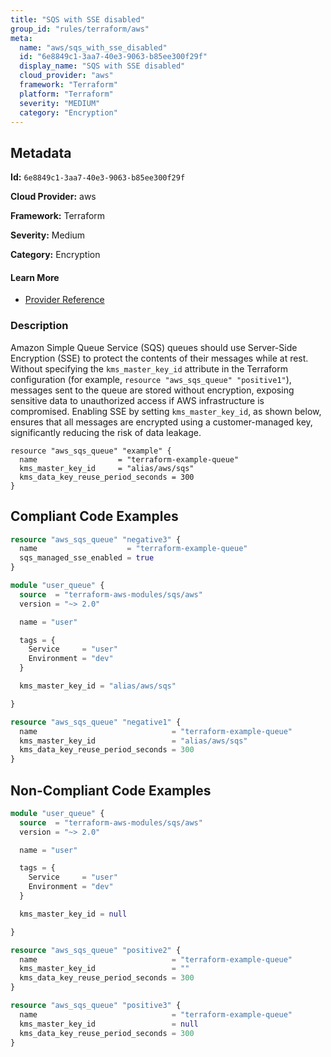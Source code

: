 ```yaml
---
title: "SQS with SSE disabled"
group_id: "rules/terraform/aws"
meta:
  name: "aws/sqs_with_sse_disabled"
  id: "6e8849c1-3aa7-40e3-9063-b85ee300f29f"
  display_name: "SQS with SSE disabled"
  cloud_provider: "aws"
  framework: "Terraform"
  platform: "Terraform"
  severity: "MEDIUM"
  category: "Encryption"
---
```

## Metadata

**Id:** `6e8849c1-3aa7-40e3-9063-b85ee300f29f`

**Cloud Provider:** aws

**Framework:** Terraform

**Severity:** Medium

**Category:** Encryption

#### Learn More

 - [Provider Reference](https://registry.terraform.io/providers/hashicorp/aws/latest/docs/resources/sqs_queue)

### Description

 Amazon Simple Queue Service (SQS) queues should use Server-Side Encryption (SSE) to protect the contents of their messages while at rest. Without specifying the `kms_master_key_id` attribute in the Terraform configuration (for example, `resource "aws_sqs_queue" "positive1"`), messages sent to the queue are stored without encryption, exposing sensitive data to unauthorized access if AWS infrastructure is compromised. Enabling SSE by setting `kms_master_key_id`, as shown below, ensures that all messages are encrypted using a customer-managed key, significantly reducing the risk of data leakage.

```
resource "aws_sqs_queue" "example" {
  name                  = "terraform-example-queue"
  kms_master_key_id     = "alias/aws/sqs"
  kms_data_key_reuse_period_seconds = 300
}
```


## Compliant Code Examples
```terraform
resource "aws_sqs_queue" "negative3" {
  name                    = "terraform-example-queue"
  sqs_managed_sse_enabled = true
}

```

```terraform
module "user_queue" {
  source  = "terraform-aws-modules/sqs/aws"
  version = "~> 2.0"

  name = "user"

  tags = {
    Service     = "user"
    Environment = "dev"
  }

  kms_master_key_id = "alias/aws/sqs"

}

```

```terraform
resource "aws_sqs_queue" "negative1" {
  name                              = "terraform-example-queue"
  kms_master_key_id                 = "alias/aws/sqs"
  kms_data_key_reuse_period_seconds = 300
}

```
## Non-Compliant Code Examples
```terraform
module "user_queue" {
  source  = "terraform-aws-modules/sqs/aws"
  version = "~> 2.0"

  name = "user"

  tags = {
    Service     = "user"
    Environment = "dev"
  }

  kms_master_key_id = null

}

```

```terraform
resource "aws_sqs_queue" "positive2" {
  name                              = "terraform-example-queue"
  kms_master_key_id                 = ""
  kms_data_key_reuse_period_seconds = 300
}


```

```terraform
resource "aws_sqs_queue" "positive3" {
  name                              = "terraform-example-queue"
  kms_master_key_id                 = null
  kms_data_key_reuse_period_seconds = 300
}

```